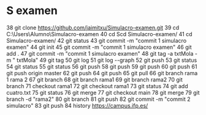 # S examen
   38  git clone https://github.com/jaimitxu/Simulacro-examen.git
   39  cd C:\Users\Alumno\Simulacro-examen
   40  cd Scd Simulacro-examen/
   41  cd Simulacro-examen/
   42  git status
   43  git commit -m "commit 1 simulacro examen"
   44  git init
   45  git commit -m "commit 1 simulacro examen"
   46  git add .
   47  git commit -m "commit 1 simulacro examen"
   48  git tag -a txtMola -m " txtMola"
   49  git tag
   50  git log
   51  git log --graph
   52  git push
   53  git status
   54  git status
   55  git status
   56  git push
   58  git push
   59  git push
   60  git push
   61  git push origin master
   62  git push
   64  git push
   65  git pull
   66  git branch rama 1 rama 2
   67  git branch
   68  git branch rama1
   69  git branch rama2
   70  git branch
   71  checkout rama1
   72  git checkout rama1
   73  git status
   74  git add cuatro.txt
   75  git status
   76  git merge
   77  git checkout main
   78  git merge
   79  git branch -d "rama2"
   80  git branch
   81  git push
   82  git commit -m "commit 2 simulacro"
   83  git push
   84  history
https://campus.ifp.es/
